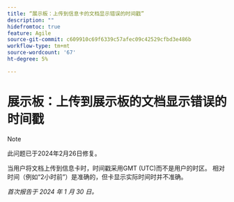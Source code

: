 ```yaml
---
title: “展示板：上传到信息卡的文档显示错误的时间戳”
description: ""
hidefromtoc: true
feature: Agile
source-git-commit: c609910c69f6339c57afec09c42529cfbd3e486b
workflow-type: tm+mt
source-wordcount: '67'
ht-degree: 5%

---
```



# 展示板：上传到展示板的文档显示错误的时间戳

>[!NOTE]
>
>此问题已于2024年2月26日修复。

当用户将文档上传到信息卡时，时间戳采用GMT (UTC)而不是用户的时区。 相对时间（例如“2小时前”）是准确的，但卡显示实际时间时并不准确。

_首次报告于 2024 年 1 月 30 日。_
